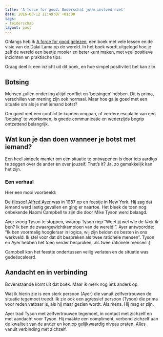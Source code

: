 ```yaml
---
title: 'A force for good: Onderschat jouw invloed niet'
date: 2016-03-12 11:49:07 +01:00
tags:
- leiderschap
layout: post
---
```


Onlangs heb ik [A force for good gelezen](http://www.amazon.com/Force-Good-Dalai-Lamas-Vision-ebook/dp/B00NRQRWRS), een boek met vele lessen en de visie van de Dalai Lama op de wereld. In het boek wordt uitgelegd hoe je zelf de wereld een beetje mooier en beter kunt maken, met veel positieve inzichten en praktische tips.

Graag deel ik een inzicht uit dit boek, en hoe simpel positiviteit het kan zijn.

## Botsing
Mensen zullen onderling altijd conflict en ‘botsingen’ hebben. Dit is prima, verschillen van mening zijn ook normaal. Maar hoe ga je goed met een situatie om als je met iemand botst?

Om goed met een conflict te kunnen omgaan, of verdere escalatie van een ‘botsing’ te voorkomen, is goede communicatie en wederzijds begrip ontzettend belangrijk.

## Wat kun je dan doen wanneer je botst met iemand?
Een heel simpele manier om een situatie te ontwapenen is door iets aardigs te zeggen over de ander en over jouzelf. That’s it? Ja, zo gemakkelijk kan het zijn.

### Een verhaal
Hier een mooi voorbeeld:

De [filosoof Alfred Ayer](https://en.wikipedia.org/wiki/A._J._Ayer#Philosophical_ideas) was in 1987 op en feestje in New York. Hij zag dat iemand werd lastig gevallen en ging er naartoe. Het bleek de toen nog onbekende Naomi Campbell te zijn die door Mike Tyson werd belaagd.

Ayer vroeg Tyson te stoppen, waarop Tyson riep “Weet jij wel wie de f#ck ik ben? Ik ben de zwaargewichtkampioen van de wereld!”. Ayer antwoordde: “Ik ben voormalig hoogleraar in logica, wij zijn beiden de besten in ons werkveld. Ik stel voor dat dit bespreken als twee rationele mensen”. Tyson en Ayer hebben het toen verder besproken, als twee rationele mensen :)

Campbell kon het feestje ondertussen veilig verlaten en de situatie was gedeëscaleerd.

## Aandacht en in verbinding
Bovenstaande komt uit dat boek. Maar ik merk nog iets anders op.

Wat ik hierin zie is een sterk persoon (Ayer) die vanuit zelfvertrouwen de situatie tegemoet treedt. Ik zie ook een agressief persoon (Tyson) die prima voor reden vatbaar is, als hij maar gezien wordt. Als mens. Hij mag er zijn.

Ayer trad Tyson met zelfvertrouwen tegemoet, in contact met zichzelf en met aandacht voor Tyson. Hij maakte een compliment, verbond zichzelf aan de kwaliteit van de ander en kon op gelijkwaardig niveau praten. Alles vanuit verbinding met zichzelf.
